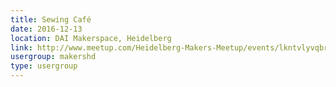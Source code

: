 ```yaml
---
title: Sewing Café
date: 2016-12-13
location: DAI Makerspace, Heidelberg
link: http://www.meetup.com/Heidelberg-Makers-Meetup/events/lkntvlyvqbrb/
usergroup: makershd
type: usergroup
---
```

